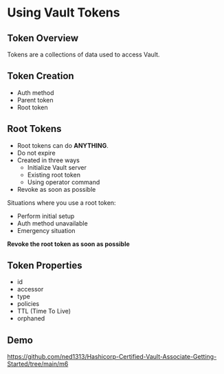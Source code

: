 # Using Vault Tokens

## Token Overview

Tokens are a collections of data used to access Vault.

## Token Creation

- Auth method
- Parent token
- Root token


## Root Tokens

- Root tokens can do **ANYTHING**.
- Do not expire
- Created in three ways
    - Initialize Vault server
    - Existing root token
    - Using operator command
- Revoke as soon as possible

Situations where you use a root token:

- Perform initial setup
- Auth method unavailable
- Emergency situation

**Revoke the root token as soon as possible**

## Token Properties

- id
- accessor
- type
- policies
- TTL (Time To Live)
- orphaned


## Demo

<https://github.com/ned1313/Hashicorp-Certified-Vault-Associate-Getting-Started/tree/main/m6>